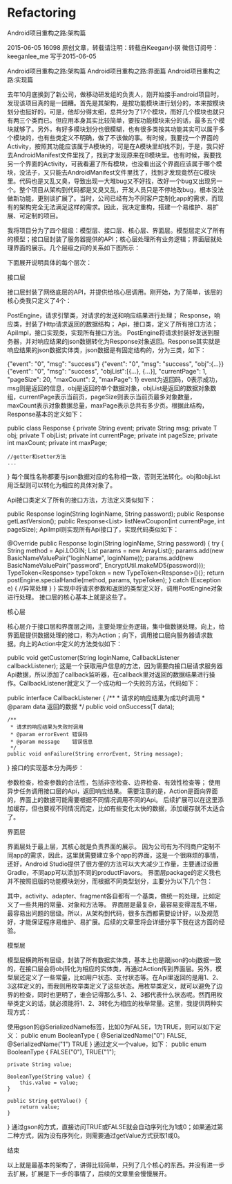 # Refactoring
Android项目重构之路:架构篇

 2015-06-05  16098
原创文章，转载请注明：转载自Keegan小钢
微信订阅号：keeganlee_me
写于2015-06-05

Android项目重构之路:架构篇
Android项目重构之路:界面篇
Android项目重构之路:实现篇

去年10月底换到了新公司，做移动研发组的负责人，刚开始接手android项目时，发现该项目真的是一团糟。首先是其架构，是按功能模块进行划分的，本来按模块划分也挺好的，可是，他却分得太细，总共分为了17个模块，而好几个模块也就只有两三个类而已。但应用本身其实比较简单，要按功能模块来分的话，最多五个模块就够了。另外，有好多模块划分也很模糊，也有很多类按其功能其实可以属于多个模块的，也有些类定义不明确，做了不该做的事。有时候，我要找一个界面的Activity，按照其功能应该属于A模块的，可是在A模块里却找不到，于是，我只好去AndroidManifest文件里找了，找到才发现原来在B模块里。也有时候，我要找另一个界面的Activity，可我看遍了所有模块，也没看出这个界面应该属于哪个模块，没法子，又只能去AndroidManifest文件里找了，找到才发现竟然在C模块里。代码也是又乱又臭，导致出现一大堆bug又不好找，改好一个bug又出现另一个。整个项目从架构到代码都是又臭又乱，开发人员只是不停地改bug，根本没法做新功能，更别谈扩展了。当时，公司已经有为不同客户定制化app的需求，而现有的架构完全无法满足这样的需求。因此，我决定重构，搭建一个易维护、易扩展、可定制的项目。

我将项目分为了四个层级：模型层、接口层、核心层、界面层。模型层定义了所有的模型；接口层封装了服务器提供的API；核心层处理所有业务逻辑；界面层就处理界面的展示。几个层级之间的关系如下图所示：

下面展开说明具体的每个层次：

接口层

接口层封装了网络底层的API，并提供给核心层调用。刚开始，为了简单，该层的核心类我只定义了4个：

PostEngine，请求引擎类，对请求的发送和响应结果进行处理；
Response，响应类，封装了Http请求返回的数据结构；
Api，接口类，定义了所有接口方法；
ApiImpl，接口实现类，实现所有接口方法。
PostEngine将请求封装好发送到服务器，并对响应结果的json数据转化为Response对象返回。Response其实就是响应结果的json数据实体类，json数据是有固定结构的，分为三类，如下：

{"event": "0", "msg": "success"}
{"event": "0", "msg": "success", "obj":{...}}
{"event": "0", "msg": "success", "objList":[{...}, {...}], "currentPage": 1, "pageSize": 20, "maxCount": 2, "maxPage": 1}
event为返回码，0表示成功，msg则是返回的信息，obj是返回的单个数据对象，objList是返回的数据对象数组，currentPage表示当前页，pageSize则表示当前页最多对象数量，maxCount表示对象数据总量，maxPage表示总共有多少页。根据此结构，Response基本的定义如下：

public class Response<T> {
    private String event;
    private String msg;
    private T obj;
    private T objList;
    private int currentPage;
    private int pageSize;
    private int maxCount;
    private int maxPage;

    //getter和setter方法
    ...    
}
每个属性名称都要与json数据对应的名称相一致，否则无法转化。obj和objList用泛型则可以转化为相应的具体对象了。

Api接口类定义了所有的接口方法，方法定义类似如下：

public Response<Void> login(String loginName, String password);
public Response<VersionInfo> getLastVersion();
public Response<List<Coupon>> listNewCoupon(int currentPage, int pageSize);
ApiImpl则实现所有Api接口了，实现代码类似如下：

@Override
public Response<Void> login(String loginName, String password) {
    try {
        String method = Api.LOGIN;
        List<NameValuePair> params = new ArrayList<NameValuePair>();
        params.add(new BasicNameValuePair("loginName", loginName));
        params.add(new BasicNameValuePair("password", EncryptUtil.makeMD5(password)));
        TypeToken<Response<Void>> typeToken = new TypeToken<Response<Void>>(){};
        return postEngine.specialHandle(method, params, typeToken);
    } catch (Exception e) {
        //异常处理
    }
}
实现中将请求参数和返回的类型定义好，调用PostEngine对象进行处理。
接口层的核心基本上就是这些了。

核心层

核心层介于接口层和界面层之间，主要处理业务逻辑，集中做数据处理。向上，给界面层提供数据处理的接口，称为Action；向下，调用接口层向服务器请求数据。向上的Action中定义的方法类似如下：

public void getCustomer(String loginName, CallbackListener<Customer> callbackListener);
这是一个获取用户信息的方法，因为需要向接口层请求服务器Api数据，所以添加了callback监听器，在callback里对返回的数据结果进行操作。CallbackListener就定义了一个成功和一个失败的方法，代码如下：

public interface CallbackListener<T> {
    /**
     * 请求的响应结果为成功时调用
     * @param data  返回的数据
     */
    public void onSuccess(T data);

    /**
     * 请求的响应结果为失败时调用
     * @param errorEvent 错误码
     * @param message    错误信息
     */
    public void onFailure(String errorEvent, String message);
}
接口的实现基本分为两步：

参数检查，检查参数的合法性，包括非空检查、边界检查、有效性检查等；
使用异步任务调用接口层的Api，返回响应结果。
需要注意的是，Action是面向界面的，界面上的数据可能需要根据不同情况调用不同的Api。
后续扩展可以在这里添加缓存，但也要视不同情况而定，比如有些变化太快的数据，添加缓存就不太适合了。

界面层

界面层处于最上层，其核心就是负责界面的展示。
因为公司有为不同商户定制不同app的需求，因此，这里就需要建立多个app的界面，这是一个很麻烦的事情，还好，Android Studio提供了很方便的方法可以大大减少工作量，主要通过设置Gradle，不同app可以添加不同的productFlavors。
界面层package的定义我也并不按照旧版的功能模块划分，而根据不同类型划分，主要分为以下几个包：

其中，activity、adapter、fragment各自都有一个基类，做统一的处理，比如定义了一些共用的常量、对象和方法等。
界面层是最复杂，最容易变得混乱不堪，最容易出问题的层级。所以，从架构到代码，很多东西都需要设计好，以及规范好，才能保证程序易维护、易扩展。后续的文章里将会详细分享下我在这方面的经验。

模型层

模型层横跨所有层级，封装了所有数据实体类，基本上也是跟json的obj数据一致的，在接口层会将obj转化为相应的实体类，再通过Action传到界面层。另外，模型层还定义了一些常量，比如用户状态、支付状态等。在Api里返回的是用1、2、3这样定义的，而我则用枚举类定义了这些状态。用枚举类定义，就可以避免了边界的检查，同时也更明了，谁会记得那么多1、2、3都代表什么状态呢。然而用枚举类定义的话，就必须能将1、2、3转化为相应的枚举常量。这里，我提供两种实现方式：

使用gson的@SerializedName标签，比如0为FALSE，1为TRUE，则可以如下定义：
public enum BooleanType {
    @SerializedName("0")
    FALSE,
    @SerializedName("1")
    TRUE
}
通过定义一个value，如下：
public enum BooleanType {
    FALSE("0"),
    TRUE("1");

    private String value;

    BooleanType(String value) {
        this.value = value;
    }

    public String getValue() {
        return value;
    }
}
通过gson的方式，直接访问TRUE或FALSE就会自动序列化为1或0；如果通过第二种方式，因为没有序列化，则需要通过getValue方式获取1或0。

结束

以上就是最基本的架构了，讲得比较简单，只列了几个核心的东西。并没有进一步去扩展，扩展是下一步的事情了，后续的文章里会慢慢展开。
